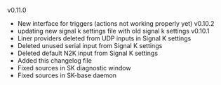 v0.11.0
* New interface for triggers (actions not working properly yet)
v0.10.2
* updating new signal k settings file with old signal k settings
v0.10.1
* Liner providers deleted from UDP inputs in Signal K settings
* Deleted unused serial input from Signal K settings
* Deleted default N2K input from Signal K settings
* Added this changelog file
* Fixed sources in SK diagnostic window
* Fixed sources in SK-base daemon

